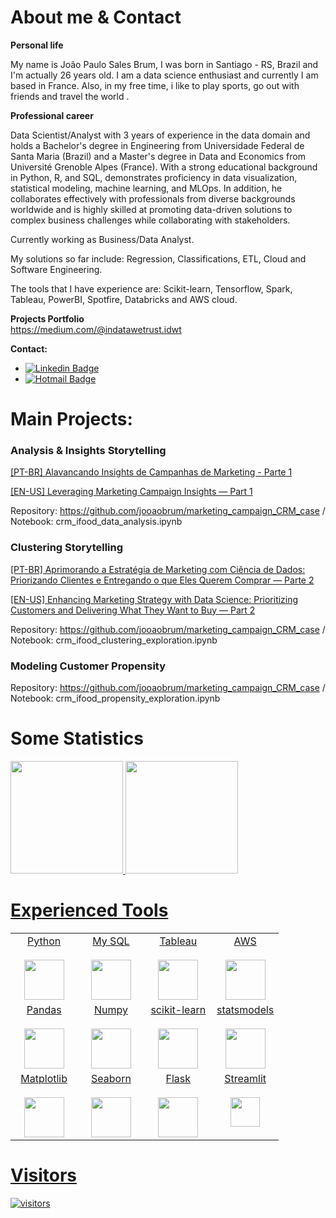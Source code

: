 # About me & Contact
**Personal life**

My name is João Paulo Sales Brum, I was born in Santiago - RS, Brazil and I'm actually 26 years old. I am a data science enthusiast and currently I am based in France. Also, in my free time, i like to play sports, go out with friends and travel the world .


**Professional career**

Data Scientist/Analyst with 3 years of experience in the data domain and holds a Bachelor's degree in Engineering from Universidade Federal de Santa Maria (Brazil) and a Master's degree in Data and Economics from Université Grenoble Alpes (France). With a strong educational background in Python, R, and SQL, demonstrates proficiency in data visualization, statistical modeling, machine learning, and MLOps. In addition, he collaborates effectively with professionals from diverse backgrounds worldwide and is highly skilled at promoting data-driven solutions to complex business challenges while collaborating with stakeholders.

Currently working as Business/Data Analyst.

My solutions so far include: Regression, Classifications, ETL, Cloud and Software Engineering.

The tools that I have experience are: Scikit-learn, Tensorflow, Spark, Tableau, PowerBI, Spotfire, Databricks and AWS cloud.

**Projects Portfolio**  
https://medium.com/@indatawetrust.idwt

**Contact:**
* [![Linkedin Badge](https://img.shields.io/badge/-LinkedIn-blue?style=flat-square&logo=Linkedin&logoColor=white&link=https://www.linkedin.com/in/jooaobrum/)](https://www.linkedin.com/in/jooaobrum/)
* [![Hotmail Badge](https://img.shields.io/badge/-joao.paulo.brum14@gmail.com-0078D4?style=flat-square&logo=microsoft-outlook&logoColor=white&link=mailto:joao.paulo.brum14@gmail.com)](mailto:joao.paulo.brum14@gmail.com)



# Main Projects:
### Analysis & Insights Storytelling
[[PT-BR] Alavancando Insights de Campanhas de Marketing - Parte 1](https://medium.com/@indatawetrust.idwt/alavancando-insights-de-campanhas-de-marketing-com-an%C3%A1lise-explorat%C3%B3ria-e-shap-explainable-ai-207ae7e7b97c)

[[EN-US] Leveraging Marketing Campaign Insights — Part 1](https://medium.com/@indatawetrust.idwt/en-us-leveraging-marketing-campaigns-insights-with-exploratory-analysis-and-shap-explainable-942989a49f41)

Repository: https://github.com/jooaobrum/marketing_campaign_CRM_case / Notebook: crm_ifood_data_analysis.ipynb


### Clustering Storytelling
[[PT-BR] Aprimorando a Estratégia de Marketing com Ciência de Dados: Priorizando Clientes e Entregando o que Eles Querem Comprar — Parte 2](https://medium.com/@indatawetrust.idwt/pt-br-aprimorando-a-estrat%C3%A9gia-de-marketing-com-ci%C3%AAncia-de-dados-priorizando-clientes-e-1bf6bf654a10)

[[EN-US] Enhancing Marketing Strategy with Data Science: Prioritizing Customers and Delivering What They Want to Buy — Part 2](https://medium.com/@indatawetrust.idwt/enhancing-marketing-strategy-with-data-science-prioritizing-customers-and-delivering-what-they-b4cb32670a0f)

Repository: https://github.com/jooaobrum/marketing_campaign_CRM_case / Notebook: crm_ifood_clustering_exploration.ipynb

### Modeling Customer Propensity 

Repository: https://github.com/jooaobrum/marketing_campaign_CRM_case / Notebook: crm_ifood_propensity_exploration.ipynb



# Some Statistics

 <div>
  <a href="https://github.com/jooaobrum">
  <img height="180em" src="https://github-readme-stats.vercel.app/api?username=jooaobrum&show_icons=true&theme=dracula&include_all_commits=true&count_private=true"/>
  <img height="180em" src="https://github-readme-stats.vercel.app/api/top-langs/?username=jooaobrum&layout=compact&langs_count=7&theme=dracula"/>
</div>


# Experienced Tools 

<table>
  <tbody>
    <tr valign="top">
      <td width="25%" align="center">
        <span>Python</span><br><br>
        <img height="64px" src="https://cdn.svgporn.com/logos/python.svg">
      </td>
      <td width="25%" align="center">
        <span>My SQL</span><br><br>
        <img height="64px" src="https://cdn.svgporn.com/logos/mysql.svg">
      </td>
      <td width="25%" align="center">
        <span>Tableau</span><br><br>
        <img height="64px" src="https://www.tableau.com/sites/default/files/pages/tableaulogo_highres.png">
      </td>
      <td width="25%" align="center">
        <span>AWS</span><br><br>
        <img height="64px" src="https://www.danslenuage.quebec/wp-content/uploads/sites/100/2020/01/aws.png">
      </td>
    </tr>
    <tr valign="top">
      <td width="25%" align="center">
        <span>Pandas</span><br><br>
        <img height="64px" src="https://pandas.pydata.org/static/img/pandas.svg">
      </td>
      <td width="25%" align="center">
        <span>Numpy</span><br><br>
        <img height="64px" src="https://numpy.org/images/logos/numpy.svg">
      </td>
      <td width="25%" align="center">
        <span>scikit-learn</span><br><br>
        <img height="64px" src="https://scikit-learn.org/stable/_images/scikit-learn-logo-notext.png">
      </td>
      <td width="25%" align="center">
        <span>statsmodels</span><br><br>
        <img height="64px" src="https://www.statsmodels.org/stable/_images/statsmodels-logo-v2.svg">
      </td>
    <tr valign="top">
      <td width="25%" align="center">
        <span>Matplotlib</span><br><br>
        <img height="64px" src="https://matplotlib.org/_images/sphx_glr_logos2_001.png">
      </td>
      <td width="25%" align="center">
        <span>Seaborn</span><br><br>
        <img height="64px" src="https://seaborn.pydata.org/_static/logo-wide-lightbg.svg">
      </td>
      <td width="25%" align="center">
        <span>Flask</span><br><br>
        <img height="64px" src="https://user-images.githubusercontent.com/567298/52816968-216f6480-30ab-11e9-9d19-6418ba51563b.png">
      </td>
      <td width="25%" align="center">
        <span>Streamlit</span><br><br>
        <img height="47px" src="https://assets.website-files.com/5dc3b47ddc6c0c2a1af74ad0/5e18182ad27bcfbb9dff263a_RGB_Logo_Horizontal_Color_Light_Bg-p-1080.png">
      </td>
    </tr>    
  </tbody>
</table>

# Visitors

![visitors](https://visitor-badge.glitch.me/badge?page_id=jooaobrum.jooaobrum)
